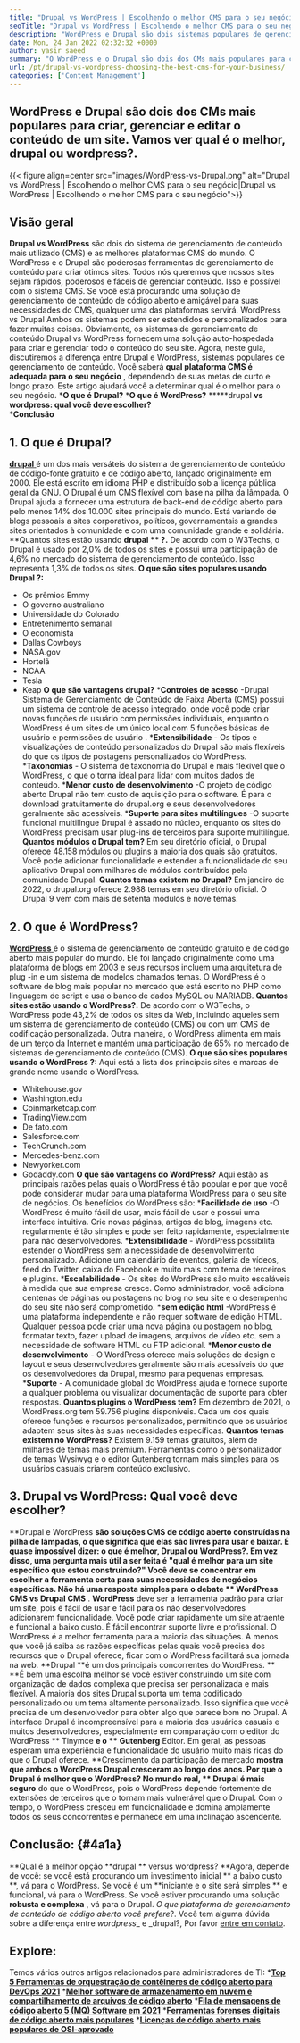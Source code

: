 ```yaml
---
title: "Drupal vs WordPress | Escolhendo o melhor CMS para o seu negócio" 
seoTitle: "Drupal vs WordPress | Escolhendo o melhor CMS para o seu negócio" 
description: "WordPress e Drupal são dois sistemas populares de gerenciamento de conteúdo para criar, gerenciar e editar conteúdo. Este blog mostra qual CMS é melhor para o seu negócio." 
date: Mon, 24 Jan 2022 02:32:32 +0000
author: yasir saeed
summary: "O WordPress e o Drupal são dois dos CMs mais populares para criar, gerenciar e editar o conteúdo de um site. Vamos ver qual é o melhor, drupal ou wordpress?." 
url: /pt/drupal-vs-wordpress-choosing-the-best-cms-for-your-business/
categories: ['Content Management']
---
```


## WordPress e Drupal são dois dos CMs mais populares para criar, gerenciar e editar o conteúdo de um site. Vamos ver qual é o melhor, drupal ou wordpress?.

{{< figure align=center src="images/WordPress-vs-Drupal.png" alt="Drupal vs WordPress | Escolhendo o melhor CMS para o seu negócio|Drupal vs WordPress | Escolhendo o melhor CMS para o seu negócio">}}


## Visão geral
**Drupal vs WordPress**  são dois do sistema de gerenciamento de conteúdo mais utilizado (CMS) e as melhores plataformas CMS do mundo. O WordPress e o Drupal são poderosas ferramentas de gerenciamento de conteúdo para criar ótimos sites. Todos nós queremos que nossos sites sejam rápidos, poderosos e fáceis de gerenciar conteúdo. Isso é possível com o sistema CMS. Se você está procurando uma solução de gerenciamento de conteúdo de código aberto e amigável para suas necessidades do CMS, qualquer uma das plataformas servirá. WordPress vs Drupal Ambos os sistemas podem ser estendidos e personalizados para fazer muitas coisas.
Obviamente, os sistemas de gerenciamento de conteúdo Drupal vs WordPress fornecem uma solução auto-hospedada para criar e gerenciar todo o conteúdo do seu site. Agora, neste guia, discutiremos a diferença entre Drupal e WordPress, sistemas populares de gerenciamento de conteúdo. Você saberá **qual plataforma CMS é adequada para o seu negócio** , dependendo de suas metas de curto e longo prazo. Este artigo ajudará você a determinar qual é o melhor para o seu negócio.
  ***O que é Drupal?** 
  ***O que é WordPress?** 
  *****drupal  **vs wordpress: qual você deve escolher?**  
  ***Conclusão** 

## **1. O que é Drupal?** 
[**drupal** ][1] é um dos mais versáteis do sistema de gerenciamento de conteúdo de código-fonte gratuito e de código aberto, lançado originalmente em 2000. Ele está escrito em idioma PHP e distribuído sob a licença pública geral da GNU. O Drupal é um CMS flexível com base na pilha da lâmpada.
O Drupal ajuda a fornecer uma estrutura de back-end de código aberto para pelo menos 14% dos 10.000 sites principais do mundo. Está variando de blogs pessoais a sites corporativos, políticos, governamentais a grandes sites orientados à comunidade e com uma comunidade grande e solidária.
**Quantos sites estão usando  **drupal ** ?.**  De acordo com o W3Techs, o Drupal é usado por 2,0% de todos os sites e possui uma participação de 4,6% no mercado do sistema de gerenciamento de conteúdo. Isso representa 1,3% de todos os sites.
**O que são sites populares usando Drupal ?:** 
  * Os prêmios Emmy
  * O governo australiano
  * Universidade do Colorado
  * Entretenimento semanal
  * O economista
  * Dallas Cowboys
  * NASA.gov
  * Hortelã
  * NCAA
  * Tesla
  * Keap
**O que são vantagens drupal?**  [][2]
  ***Controles de acesso** -Drupal Sistema de Gerenciamento de Conteúdo de Faixa Aberta (CMS) possui um sistema de controle de acesso integrado, onde você pode criar novas funções de usuário com permissões individuais, enquanto o WordPress é um sites de um único local com 5 funções básicas de usuário e permissões de usuário .
  ***Extensibilidade**  - Os tipos e visualizações de conteúdo personalizados do Drupal são mais flexíveis do que os tipos de postagens personalizados do WordPress.
  ***Taxonomias**  - O sistema de taxonomia do Drupal é mais flexível que o WordPress, o que o torna ideal para lidar com muitos dados de conteúdo.
  ***Menor custo de desenvolvimento** -O projeto de código aberto Drupal não tem custo de aquisição para o software. É para o download gratuitamente do drupal.org e seus desenvolvedores geralmente são acessíveis.
  ***Suporte para sites multilíngues** -O suporte funcional multilíngue Drupal é assado no núcleo, enquanto os sites do WordPress precisam usar plug-ins de terceiros para suporte multilíngue.
**Quantos módulos o Drupal tem?**  Em seu diretório oficial, o Drupal oferece 48.158 módulos ou plugins a maioria dos quais são gratuitos. Você pode adicionar funcionalidade e estender a funcionalidade do seu aplicativo Drupal com milhares de módulos contribuídos pela comunidade Drupal.
**Quantos temas existem no Drupal?**  Em janeiro de 2022, o drupal.org oferece 2.988 temas em seu diretório oficial. O Drupal 9 vem com mais de setenta módulos e nove temas.

## 2. O que é WordPress?
[**WordPress** ][3] é o sistema de gerenciamento de conteúdo gratuito e de código aberto mais popular do mundo. Ele foi lançado originalmente como uma plataforma de blogs em 2003 e seus recursos incluem uma arquitetura de plug -in e um sistema de modelos chamados temas. O WordPress é o software de blog mais popular no mercado que está escrito no PHP como linguagem de script e usa o banco de dados MySQL ou MARIADB.
**Quantos sites estão usando o WordPress?.**  De acordo com o W3Techs, o WordPress pode 43,2% de todos os sites da Web, incluindo aqueles sem um sistema de gerenciamento de conteúdo (CMS) ou com um CMS de codificação personalizada. Outra maneira, o WordPress alimenta em mais de um terço da Internet e mantém uma participação de 65% no mercado de sistemas de gerenciamento de conteúdo (CMS).
**O que são sites populares usando o WordPress ?:** 
Aqui está a lista dos principais sites e marcas de grande nome usando o WordPress.
  * Whitehouse.gov
  * Washington.edu
  * Coinmarketcap.com
  * TradingView.com
  * De fato.com
  * Salesforce.com
  * TechCrunch.com
  * Mercedes-benz.com
  * Newyorker.com
  * Godaddy.com
**O que são vantagens do WordPress?**  [][4]
Aqui estão as principais razões pelas quais o WordPress é tão popular e por que você pode considerar mudar para uma plataforma WordPress para o seu site de negócios. Os benefícios do WordPress são:
  ***Facilidade de uso** -O WordPress é muito fácil de usar, mais fácil de usar e possui uma interface intuitiva. Crie novas páginas, artigos de blog, imagens etc. regularmente é tão simples e pode ser feito rapidamente, especialmente para não desenvolvedores.
  ***Extensibilidade**  - WordPress possibilita estender o WordPress sem a necessidade de desenvolvimento personalizado. Adicione um calendário de eventos, galeria de vídeos, feed do Twitter, caixa do Facebook e muito mais com tema de terceiros e plugins.
  ***Escalabilidade**  - Os sites do WordPress são muito escaláveis ​​à medida que sua empresa cresce. Como administrador, você adiciona centenas de páginas ou postagens no blog no seu site e o desempenho do seu site não será comprometido.
  ***sem edição html** -WordPress é uma plataforma independente e não requer software de edição HTML. Qualquer pessoa pode criar uma nova página ou postagem no blog, formatar texto, fazer upload de imagens, arquivos de vídeo etc. sem a necessidade de software HTML ou FTP adicional.
  ***Menor custo de desenvolvimento**  - O WordPress oferece mais soluções de design e layout e seus desenvolvedores geralmente são mais acessíveis do que os desenvolvedores da Drupal, mesmo para pequenas empresas.
  ***Suporte**  - A comunidade global do WordPress ajuda e fornece suporte a qualquer problema ou visualizar documentação de suporte para obter respostas. [][5]
**Quantos plugins o WordPress tem?**  Em dezembro de 2021, o WordPress.org tem 59.756 plugins disponíveis. Cada um dos quais oferece funções e recursos personalizados, permitindo que os usuários adaptem seus sites às suas necessidades específicas.
**Quantos temas existem no WordPress?**  Existem 9.159 temas gratuitos, além de milhares de temas mais premium. Ferramentas como o personalizador de temas Wysiwyg e o editor Gutenberg tornam mais simples para os usuários casuais criarem conteúdo exclusivo.

## 3. Drupal vs WordPress: Qual você deve escolher?
**Drupal e WordPress  **são soluções CMS de código aberto construídas na pilha de lâmpadas, o que significa que elas são livres para usar e baixar. É quase impossível dizer: o que é melhor, Drupal ou WordPress?. Em vez disso, uma pergunta mais útil a ser feita é "qual é melhor para um site específico que estou construindo?" Você deve se concentrar em escolher a ferramenta certa para suas necessidades de negócios específicas. Não há uma resposta simples para o debate **  WordPress CMS vs Drupal CMS** .
**WordPress**  deve ser a ferramenta padrão para criar um site, pois é fácil de usar e fácil para os não desenvolvedores adicionarem funcionalidade. Você pode criar rapidamente um site atraente e funcional a baixo custo. É fácil encontrar suporte livre e profissional. O WordPress é a melhor ferramenta para a maioria das situações. A menos que você já saiba as razões específicas pelas quais você precisa dos recursos que o Drupal oferece, ficar com o WordPress facilitará sua jornada na web.
**Drupal  **é um dos principais concorrentes do WordPress. **  **É bem uma escolha melhor se você estiver construindo um site com organização de dados complexa que precisa ser personalizada e mais flexível. A maioria dos sites Drupal suporta um tema codificado personalizado ou um tema altamente personalizado. Isso significa que você precisa de um desenvolvedor para obter algo que parece bom no Drupal. A interface Drupal é incompreensível para a maioria dos usuários casuais e muitos desenvolvedores, especialmente em comparação com o editor do WordPress **  Tinymce  **e o **  Gutenberg**  Editor. Em geral, as pessoas esperam uma experiência e funcionalidade do usuário muito mais ricas do que o Drupal oferece.
**Crescimento da participação de mercado  **mostra que ambos o WordPress Drupal cresceram ao longo dos anos. Por que o Drupal é melhor que o WordPress? No mundo real, **  Drupal é mais seguro**  do que o WordPress, pois o WordPress depende fortemente de extensões de terceiros que o tornam mais vulnerável que o Drupal. Com o tempo, o WordPress cresceu em funcionalidade e domina amplamente todos os seus concorrentes e permanece em uma inclinação ascendente.

## Conclusão:   {#4a1a}
**Qual é a melhor opção  **drupal **  versus wordpress?  **Agora, depende de você: se você está procurando um investimento inicial **  a baixo custo **, vá para o WordPress. Se você é um  **iniciante e o site será simples **  e funcional, vá para o WordPress. Se você estiver procurando uma solução  **robusta e complexa**  , vá para o Drupal.
_O que plataforma de gerenciamento de conteúdo de código aberto você prefere_?. Você tem alguma dúvida sobre a diferença entre _wordpress__ e _drupal?, Por favor [entre em contato][6].

## Explore:
Temos vários outros artigos relacionados para administradores de TI:
  ***[Top 5 Ferramentas de orquestração de contêineres de código aberto para DevOps 2021][7]** 
  ***[Melhor software de armazenamento em nuvem e compartilhamento de arquivos de código aberto][8]** 
  ***[Fila de mensagens de código aberto 5 (MQ) Software em 2021][9]** 
  ***[Ferramentas forenses digitais de código aberto mais populares][10]** 
  ***[Licenças de código aberto mais populares de OSI-aprovado][11]** 

  
[1]: https://www.drupal.org/
[2]: https://kinsta.com/blog/wordpress-vs-drupal/#drupal-advantages
[3]: https://wordpress.org/
[4]: https://kinsta.com/blog/wordpress-vs-drupal/#wordpress-advantages
[5]: https://kinsta.com/blog/wordpress-vs-drupal/#how-many-plugins-and-themes-does-wordpress-have
[6]: mailto:yasir.saeed@aspose.com
[7]: https://blog.containerize.com/devops/top-5-open-source-container-orchestration-tools-for-devops-in-2021/
[8]: https://products.containerize.com/backup-and-sync/
[9]: https://blog.containerize.com/message-queue-software/top-5-open-source-message-queue-software-in-2021/
[10]: https://blog.containerize.com/digital-forensic-tools/top-5-open-source-digital-forensic-tools-in-2021/
[11]: https://blog.containerize.com/licenses-standards/top-5-most-popular-osi-approved-open-source-licenses-of-2021/
